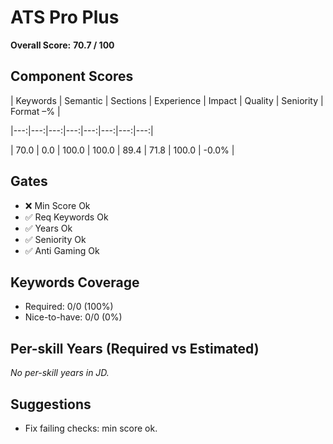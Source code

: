 # ATS Pro Plus

**Overall Score:** **70.7 / 100**

## Component Scores

| Keywords | Semantic | Sections | Experience | Impact | Quality | Seniority | Format –% |

|---:|---:|---:|---:|---:|---:|---:|---:|

| 70.0 | 0.0 | 100.0 | 100.0 | 89.4 | 71.8 | 100.0 | -0.0% |


## Gates

- ❌ Min Score Ok
- ✅ Req Keywords Ok
- ✅ Years Ok
- ✅ Seniority Ok
- ✅ Anti Gaming Ok

## Keywords Coverage

- Required: 0/0 (100%)
- Nice-to-have: 0/0 (0%)

## Per-skill Years (Required vs Estimated)

_No per-skill years in JD._


## Suggestions

- Fix failing checks: min score ok.